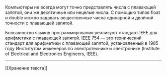 Компьютеры не всегда могут точно представлять числа с плавающей запятой, они же десятичные или нецелые числа. С помощью типов float и double можно задавать вещественные числа одинарной и двойной точности с плавающей запятой.

Большинство языков программирования реализуют стандарт IEEE для арифметики с плавающей запятой. IEEE 754 — это технический стандарт для арифметики с плавающей запятой, установленный в 1985 году Институтом инженеров по электротехнике и электронике (Institute of Electrical and Electronics Engi­neers, IEEE).
____
[[Хранение текста]]